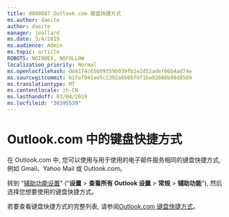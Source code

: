 ```yaml
---
title: 8000087 Outlook.com 键盘快捷方式
ms.author: daeite
author: daeite
manager: joallard
ms.date: 3/4/2019
ms.audience: Admin
ms.topic: article
ROBOTS: NOINDEX, NOFOLLOW
localization_priority: Normal
ms.openlocfilehash: dd4174c65609359b039fb1e2d52adef06b4ad74e
ms.sourcegitcommit: b1fef941ee5c1392a6b05f6f1ba92080b99d8589
ms.translationtype: MT
ms.contentlocale: zh-CN
ms.lasthandoff: 03/04/2019
ms.locfileid: "30395539"
---
```

# <a name="keyboard-shortcuts-in-outlookcom"></a>Outlook.com 中的键盘快捷方式

在 Outlook.com 中, 您可以使用与用于使用的电子邮件服务相同的键盘快捷方式, 例如 Gmail、Yahoo Mail 或 Outlook.com。

转到 "[辅助功能设置](https://go.microsoft.com/fwlink/?linkid=2080840)" ("**设置** > **查看所有 Outlook 设置** > **常规** > **辅助功能**"), 然后选择您想要使用的键盘快捷方式。

若要查看键盘快捷方式的完整列表, 请参阅[Outlook.com 键盘快捷方式](https://support.office.com/article/708d907e-4398-4fc6-9a9a-4fc72bccec16)。